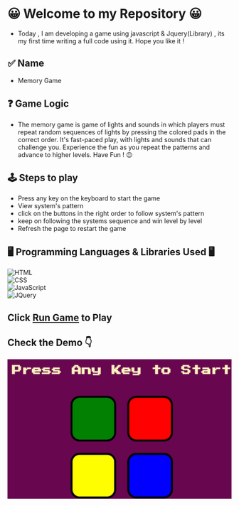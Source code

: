 # 😀 Welcome to my Repository 😀

* Today , I am developing a game using javascript & Jquery(Library) , its my first time writing a full code using it. Hope you like it !

## ✅ Name 

* Memory Game

## ❓ Game Logic 

* The memory game is game of lights and sounds in which players must repeat random sequences of lights by pressing the colored pads in the correct order. It's fast-paced play, with lights and sounds that can challenge you. Experience the fun as you repeat the patterns and advance to higher levels. Have Fun ! 😉

## 🕹️ Steps to play 

* Press any key on the keyboard to start the game
* View system's pattern 
* click on the buttons in the right order to follow system's pattern
* keep on following the systems sequence and win level by level
* Refresh the page to restart the game


## 	🖥️ Programming Languages & Libraries Used 	🖥️

<p>
    <img alt="HTML" src="https://img.shields.io/badge/HTML-E34F26.svg?logo=html5&logoColor=white"> <br/>
    <img alt="CSS" src="https://img.shields.io/badge/CSS-1572B6.svg?logo=css3&logoColor=white"> <br/>
    <img alt="JavaScript" src="https://img.shields.io/badge/JavaScript-F7DF1E.svg?logo=javascript&logoColor=black"> <br/>
    <img alt="JQuery" src="https://img.shields.io/badge/jQuery-0769AD?style=for-the-badge&logo=jquery&logoColor=white"> 
</p>


## Click  [Run Game](https://amaniabedalraheem.github.io/MemoryGame1/) to Play

## Check the Demo 👇

![Demo](images/MEMORY.gif)



